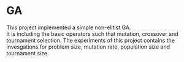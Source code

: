 # GA
This project implemented a simple non-elitist GA.</br>
It is including the basic operators such that mutation, crossover and tournament selection.
The experiments of this project contains the invesgations for problem size, mutation rate, population size and tournament size.
